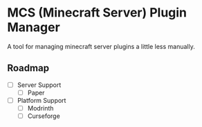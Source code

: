 # MCS (Minecraft Server) Plugin Manager

A tool for managing minecraft server plugins a little less manually.

## Roadmap
- [ ] Server Support
  - [ ] Paper
- [ ] Platform Support
  - [ ] Modrinth
  - [ ] Curseforge
